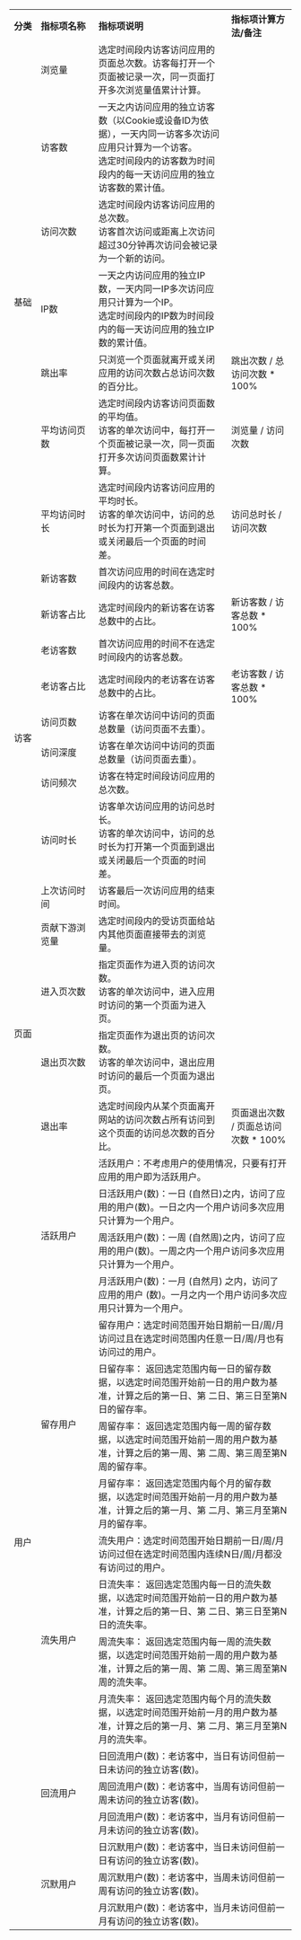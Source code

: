 <table >
<tr>
    <th nowrap="nowrap">分类</th>
    <th align="left" nowrap="nowrap" >指标项名称</th>
    <th align="left">指标项说明</th>
    <th align="left">指标项计算方法/备注</th>
</tr>
<tr>
    <td rowspan="7">
    基础
    </td>
    <td>
    浏览量
    </td>
    <td>
    选定时间段内访客访问应用的页面总次数。访客每打开一个页面被记录一次，同一页面打开多次浏览量值累计计算。
    </td>
    <td>
    </td>
</tr>
<tr>
    <td>
    访客数
    </td>
    <td>
    一天之内访问应用的独立访客数（以Cookie或设备ID为依据），一天内同一访客多次访问应用只计算为一个访客。<br>
    选定时间段内的访客数为时间段内的每一天访问应用的独立访客数的累计值。
    </td>
    <td>
    </td>
</tr>
<tr>
    <td>
    访问次数
    </td>
    <td>
    选定时间段内访客访问应用的总次数。<br>
    访客首次访问或距离上次访问超过30分钟再次访问会被记录为一个新的访问。
    </td>
    <td>
    </td>
</tr>
<tr>
    <td>
    IP数
    </td>
    <td>
    一天之内访问应用的独立IP数，一天内同一IP多次访问应用只计算为一个IP。<br>
    选定时间段内的IP数为时间段内的每一天访问应用的独立IP数的累计值。
    </td>
    <td>
    </td>
</tr>
<tr>
    <td>
    跳出率
    </td>
    <td>
    只浏览一个页面就离开或关闭应用的访问次数占总访问次数的百分比。
    </td>
    <td>
    跳出次数 / 总访问次数 * 100%
    </td>
</tr>
<tr>
    <td>
    平均访问页数
    </td>
    <td>
    选定时间段内访客访问页面数的平均值。<br>
    访客的单次访问中，每打开一个页面被记录一次，同一页面打开多次访问页面数累计计算。
    </td>
    <td>
    浏览量 / 访问次数
    </td>
</tr>
<tr>
    <td>
    平均访问时长
    </td>
    <td>
    选定时间段内访客访问应用的平均时长。<br>
    访客的单次访问中，访问的总时长为打开第一个页面到退出或关闭最后一个页面的时间差。
    </td>
    <td>
    访问总时长 / 访问次数
    </td>
</tr>
<tr>
    <td rowspan="9">
    访客
    </td>
    <td>
    新访客数
    </td>
    <td>
    首次访问应用的时间在选定时间段内的访客总数。
    </td>
    <td>
    </td>
</tr>
<tr>
    <td>
    新访客占比
    </td>
    <td>
    选定时间段内的新访客在访客总数中的占比。
    </td>
    <td>
     新访客数 / 访客总数 * 100%
    </td>
</tr>
<tr>
    <td>
    老访客数
    </td>
    <td>
    首次访问应用的时间不在选定时间段内的访客总数。
    </td>
    <td>
    </td>
</tr>
<tr>
    <td>
    老访客占比
    </td>
    <td>
    选定时间段内的老访客在访客总数中的占比。
    </td>
    <td>
    老访客数 / 访客总数 * 100%
    </td>
</tr>
<tr>
    <td>
    访问页数
    </td>
    <td>
    访客在单次访问中访问的页面总数量（访问页面不去重）。
    </td>
    <td>
    </td>
</tr>
 </tr>
    <td>
     访问深度
    </td>
    <td>
    访客在单次访问中访问的页面总数量（访问页面去重）。
    </td>
    <td>
    </td>
</tr>
</tr>
    <td>
     访问频次
    </td>
    <td>
    访客在特定时间段访问应用的总次数。
    </td>
    <td>
    </td>
</tr>
 </tr>
    <td>
    访问时长
    </td>
    <td>
    访客单次访问应用的访问总时长。<br>
    访客的单次访问中，访问的总时长为打开第一个页面到退出或关闭最后一个页面的时间差。
    </td>
    <td>
    </td>
</tr>
 </tr>
    <td>
     上次访问时间
    </td>
    <td>
    访客最后一次访问应用的结束时间。
    </td>
    <td>
    </td>
</tr>
<td rowspan="4">
    页面
    </td>
    <td >
    贡献下游浏览量
    </td>
    <td>
    选定时间段内的受访页面给站内其他页面直接带去的浏览量。
    </td>
    <td>
    </td>
</tr>
<tr>
    <td>
    进入页次数
    </td>
    <td>
    指定页面作为进入页的访问次数。<br>
    访客的单次访问中，进入应用时访问的第一个页面为进入页。
    </td>
    <td>
    </td>
</tr>
<tr>
    <td>
    退出页次数
    </td>
    <td>
    指定页面作为退出页的访问次数。<br>
    访客的单次访问中，退出应用时访问的最后一个页面为退出页。
    </td>
    <td>
    </td>
</tr>
<tr>
    <td>
    退出率
    </td>
    <td>
    选定时间段内从某个页面离开网站的访问次数占所有访问到这个页面的访问总次数的百分比。
    </td>
    <td>
    页面退出次数 / 页面总访问次数 * 100%
    </td>
</tr>
<tr>

<tr>
    <td rowspan="18">
    用户
    </td>
    <td rowspan="4">
    活跃用户
    </td>
    <td colspan="2">
    活跃用户：不考虑用户的使用情况，只要有打开应用的用户即为活跃用户。
    </td>
</tr>
<tr>
    <td colspan="3">
    日活跃用户(数)：一日 (自然日)之内，访问了应用的用户(数)。一日之内一个用户访问多次应用只计算为一个用户。
    </td>
</tr>
<tr>
    <td colspan="3">
    周活跃用户(数)：一周 (自然周)之内，访问了应用的用户(数)。一周之内一个用户访问多次应用只计算为一个用户。
    </td>
</tr>
<tr>
     <td colspan="3">
    月活跃用户(数)：一月 (自然月) 之内，访问了应用的用户 (数)。一月之内一个用户访问多次应用只计算为一个用户。
    </td>
</tr>
<tr>
    <td  rowspan="4">
    留存用户
    </td>
    <td colspan="4">
    留存用户：选定时间范围开始日期前一日/周/月访问过且在选定时间范围内任意一日/周/月也有访问过的用户。
    </td>
</tr>
<tr>
    <td  colspan="3">
   日留存率： 返回选定范围内每一日的留存数据，以选定时间范围开始前一日的用户数为基准，计算之后的第一日、第 二日、第三日至第N日的留存率。
    </td>
</tr>
<tr>
    <td  colspan="3">
   周留存率： 返回选定范围内每一周的留存数据，以选定时间范围开始前一周的用户数为基准，计算之后的第一周、第 二周、第三周至第N周的留存率。
    </td>
</tr>
<tr>
    <td  colspan="3">
   月留存率： 返回选定范围内每个月的留存数据，以选定时间范围开始前一月的用户数为基准，计算之后的第一月、第 二月、第三月至第N月的留存率。
    </td>
</tr>
<tr>
    <td  rowspan="4">
    流失用户
    </td>
    <td colspan="3">
    流失用户：选定时间范围开始日期前一日/周/月访问过但在选定时间范围内连续N日/周/月都没有访问过的用户。
    </td>
</tr>
<tr>
    <td  colspan="3">
   日流失率： 返回选定范围内每一日的流失数据，以选定时间范围开始前一日的用户数为基准，计算之后的第一日、第 二日、第三日至第N日的流失率。
    </td>
</tr>
<tr>
    <td  colspan="3">
   周流失率：  返回选定范围内每一周的流失数据，以选定时间范围开始前一周的用户数为基准，计算之后的第一周、第 二周、第三周至第N周的流失率。
    </td>
</tr>
<tr>
    <td  colspan="3">
   月流失率： 返回选定范围内每个月的流失数据，以选定时间范围开始前一月的用户数为基准，计算之后的第一月、第 二月、第三月至第N月的流失率。
    </td>
</tr>
<tr>
    <td rowspan="3">
    回流用户
    </td>
    <td colspan="3">
   日回流用户(数)：老访客中，当日有访问但前一日未访问的独立访客(数)。
    </td>
</tr>
<tr>
    <td colspan="3">
  周回流用户(数)：老访客中，当周有访问但前一周未访问的独立访客(数)。
    </td>
</tr>
<tr>
    <td colspan="3">
    月回流用户(数)：老访客中，当月有访问但前一月未访问的独立访客(数)。
    </td>
</tr>
<tr>
    <td rowspan="3">
    沉默用户
    </td>
    <td colspan="3">
    日沉默用户(数)：老访客中，当日未访问但前一日有访问的独立访客(数)。
    </td>
</tr>
<tr>
    <td colspan="3">
    周沉默用户(数)：老访客中，当周未访问但前一周有访问的独立访客(数)。
    </td>
</tr>
<tr>
    <td colspan="3">
    月沉默用户(数)：老访客中，当月未访问但前一月有访问的独立访客(数)。
    </td>
</tr>
</table>
